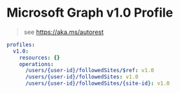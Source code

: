 # Microsoft Graph v1.0 Profile

> see https://aka.ms/autorest

``` yaml
profiles:
  v1.0:
    resources: {}
    operations:
      /users/{user-id}/followedSites/$ref: v1.0
      /users/{user-id}/followedSites: v1.0
      /users/{user-id}/followedSites/{site-id}: v1.0

```
